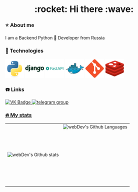 <body>
<div class="header">
    <h1 align="center">:rocket: Hi there :wave:</h1>
</div>

</body>
</html>

### :star: About me

I am a Backend Python :snake: Developer from Russia

### :wrench: Technologies

<div>
  <img src="https://github.com/devicons/devicon/blob/master/icons/python/python-original.svg" title="Python" alt="Python" height=60 width=60>
  <img src="https://github.com/devicons/devicon/blob/master/icons/django/django-plain-wordmark.svg" title="Django" alt="Django" height=60 width=60>
  <img src="https://github.com/devicons/devicon/blob/master/icons/fastapi/fastapi-original-wordmark.svg" title="FastAPI" alt="FastAPI" height=60 width=60>
  <img src="https://github.com/devicons/devicon/blob/master/icons/docker/docker-original.svg" title="Docker" alt="Docker" height=60 width=60>
  <img src="https://github.com/devicons/devicon/blob/master/icons/git/git-plain.svg", title="Git" alt="Git", height=60, width=60>
  <img src="https://github.com/devicons/devicon/blob/master/icons/redis/redis-original.svg", title="Redis" alt="Redis", height=60, width=60>
</div>

### :phone: Links

<div id='connection'>
  <a href="https://vk.com/egore0000">
    <img src="https://cdn-icons-png.flaticon.com/512/145/145813.png" width="40" height="40" alt="VK Badge"/>
  </a>
  <a href="https://t.me/Egore0000">
    <img src="https://cdn-icons-png.flaticon.com/512/2111/2111646.png" width="40" height="40" alt="telegram group" />
</div>

### :fire: My stats

<table>
  <tr>
    <td>
      <img align="left" src="http://github-readme-streak-stats.herokuapp.com?user=Egore000&theme=dark&background=000000" alt="webDev's Github stats" />
    </td>
    <td>
      <img height="195px" align="right" alt="webDev's Github Languages" src="https://github-readme-stats-sigma-five.vercel.app/api/top-langs/?username=Egore000&layout=compact&theme=vision-friendly-dark" />
    </td>
  </tr>
</table>
